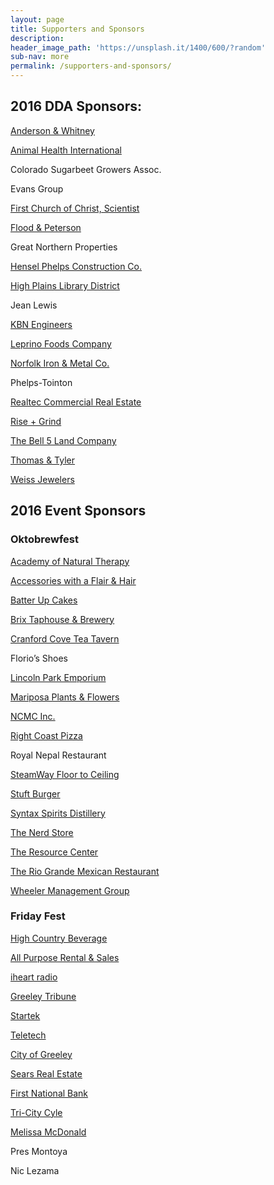 ```yaml
---
layout: page
title: Supporters and Sponsors
description:
header_image_path: 'https://unsplash.it/1400/600/?random'
sub-nav: more
permalink: /supporters-and-sponsors/
---
```



## 2016 DDA Sponsors:

[Anderson & Whitney](http://awhitney.com/)

[Animal Health International](http://www.animalhealthinternational.com/)

Colorado Sugarbeet Growers Assoc.

Evans Group

[First Church of Christ, Scientist](http://christiansciencecolorado.org/churches/first-church-of-christ-scientist-greeley/)

[Flood & Peterson](http://floodpeterson.com/)

Great Northern Properties

[Hensel Phelps Construction Co.](http://www.henselphelps.com/)

[High Plains Library District](http://www.mylibrary.us/)

Jean Lewis

[KBN Engineers](http://www.kbnengineers.com/)

[Leprino Foods Company](http://www.leprinofoods.com/)

[Norfolk Iron & Metal Co.](http://www.norfolkiron.com/)

Phelps-Tointon

[Realtec Commercial Real Estate](http://realtec.com/)

[Rise + Grind](http://rise-grind.com/)

[The Bell 5 Land Company](http://www.bell5.com/)

[Thomas & Tyler](http://www.thomasandtyler.com/)

[Weiss Jewelers](http://www.weissjewelers.com/)

## 2016 Event Sponsors

### Oktobrewfest

[Academy of Natural Therapy](http://www.natural-therapy.com/)

[Accessories with a Flair & Hair](http://accessoriesfashionsandhair.com/)

[Batter Up Cakes](http://www.greeleybakery.com/)

[Brix Taphouse & Brewery](http://www.brixtaphouseandbrewery.com/)

[Cranford Cove Tea Tavern](http://www.cranfordcove.com/)

Florio’s Shoes

[Lincoln Park Emporium](http://www.lincolnparkemporium.com/home.php)

[Mariposa Plants & Flowers](http://www.mariposaflowers.com/)

[NCMC Inc.](https://www.bannerhealth.com/Locations/Colorado/North+Colorado+Medical+Center/About+Us/NCMC+Inc+Board.htm)

[Right Coast Pizza](http://www.rightcoastpizza.com/)

Royal Nepal Restaurant

[SteamWay Floor to Ceiling](http://www.steamwayftc.com/)

[Stuft Burger](http://www.stuftburgerbar.com/)

[Syntax Spirits Distillery](http://www.syntaxspirits.com/)

[The Nerd Store](http://the-nerd-store.com/)

[The Resource Center](http://tests4greeley.com/)

[The Rio Grande Mexican Restaurant](https://www.riograndemexican.com/)

[Wheeler Management Group](http://www.wheelermgt.com/)

### Friday Fest

[High Country Beverage](http://highcountrybeverage.com/)

[All Purpose Rental & Sales](http://www.allpurposerental.com/)

[iheart radio](http://www.iheart.com/)

[Greeley Tribune](http://www.greeleytribune.com/)

[Startek](http://www.startek.com/)

[Teletech](http://www.teletech.com/)

[City of Greeley](http://greeleygov.com/)

[Sears Real Estate](http://www.searsrealestate.com/)

[First National Bank](https://www.1stnationalbank.com/)

[Tri-City Cyle](http://www.tricitycycle.com/)

[Melissa McDonald](https://www.statefarm.com/agent/US/CO/Greeley/Melissa-Mcdonald-ZB0KX2VV000)

Pres Montoya

Nic Lezama